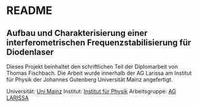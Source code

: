# README #

## Aufbau und Charakterisierung einer interferometrischen Frequenzstabilisierung für Diodenlaser ##
Dieses Projekt beinhaltet den schriftlichen Teil der Diplomarbeit von Thomas Fischbach. Die Arbeit wurde innerhalb der AG Larissa am Institut für Physik der Johannes Gutenberg Universität Mainz angefertigt.

Universität:   [Uni Mainz](https://uni-mainz.de/)
Institut:      [Institut für Physik](https://www.iph.uni-mainz.de/)
Arbeitsgruppe: [AG LARISSA](https://www.larissa.physik.uni-mainz.de/)